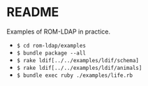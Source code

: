 # README

Examples of ROM-LDAP in practice.

- `$ cd rom-ldap/examples`
- `$ bundle package --all`
- `$ rake ldif[../../examples/ldif/schema]`
- `$ rake ldif[../../examples/ldif/animals]`
- `$ bundle exec ruby ./examples/life.rb`
